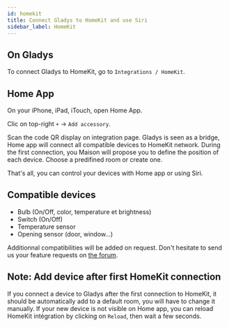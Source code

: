 ```yaml
---
id: homekit
title: Connect Gladys to HomeKit and use Siri
sidebar_label: HomeKit
---
```


## On Gladys

To connect Gladys to HomeKit, go to `Integrations / HomeKit`.

## Home App

On your iPhone, iPad, iTouch, open Home App.

Clic on top-right `+` -> `Add accessory`.

Scan the code QR display on integration page. Gladys is seen as a bridge, Home app will connect all compatible devices to HomeKit network. During the first connection, you Maison will propose you to define the position of each device. Choose a predifined room or create one.

That's all, you can control your devices with Home app or using Siri.

## Compatible devices

- Bulb (On/Off, color, temperature et brightness)
- Switch (On/Off)
- Temperature sensor
- Opening sensor (door, window...)

Additionnal compatibilities will be added on request. Don't hesitate to send us your feature requests on [the forum](https://community.gladysassistant.com/).

## Note: Add device after first HomeKit connection

If you connect a device to Gladys after the first connection to HomeKit, it should be automatically add to a default room, you will have to change it manually.
If your new device is not visible on Home app, you can reload HomeKit intégration by clicking on `Reload`, then wait a few seconds.